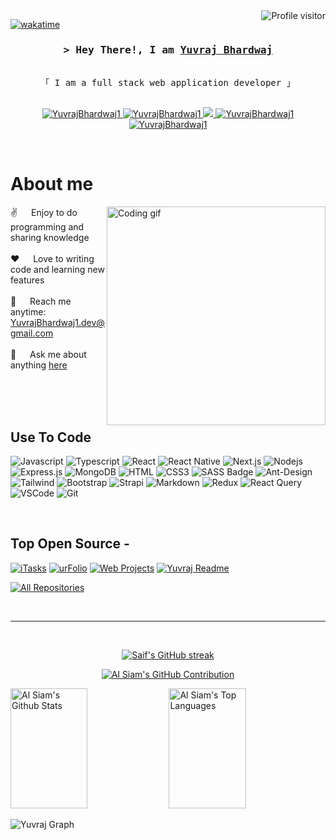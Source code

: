 
<a href="https://komarev.com/ghpvc/?username=YuvrajBhardwaj1">
  <img align="right" src="https://komarev.com/ghpvc/?username=YuvrajBhardwaj1&label=Visitors&color=0e75b6&style=flat" alt="Profile visitor" />
</a>


[![wakatime](https://wakatime.com/badge/user/eebb3dd8-d9b2-40de-9b88-6fd6cac99dbc.svg)](https://wakatime.com/@eebb3dd8-d9b2-40de-9b88-6fd6cac99dbc)

<!-- Intro  -->
<h3 align="center">
        <samp>&gt; Hey There!, I am
                <b><a target="_blank" href="https://YuvrajBhardwaj1.com">Yuvraj Bhardwaj</a></b>
        </samp>
</h3>


<p align="center"> 
  <samp>
    <br>
    「 I am a full stack web application developer 」
    <br>
    <br>
  </samp>
</p>

<p align="center">
 <a href="https://YuvrajBhardwaj1.com" target="blank">
  <img src="https://img.shields.io/badge/Website-DC143C?style=for-the-badge&logo=medium&logoColor=white" alt="YuvrajBhardwaj1" />
 </a>
 <a href="https://www.linkedin.com/in/yuvraj-bhardwaj-338a09261/" target="_blank">
  <img src="https://img.shields.io/badge/LinkedIn-0077B5?style=for-the-badge&logo=linkedin&logoColor=white" alt="YuvrajBhardwaj1"/>
 </a>
 <!-- <a href="https://dev.to/YuvrajBhardwaj1" target="_blank">
  <img src="https://img.shields.io/badge/dev.to-0A0A0A?style=for-the-badge&logo=dev.to&logoColor=white" alt="YuvrajBhardwaj1" />
 </a> -->
 <a href="https://twitter.com/_YuvrajBhardwaj1" target="_blank">
  <img src="https://img.shields.io/badge/Twitter-1DA1F2?style=for-the-badge&logo=twitter&logoColor=white" />
 </a>
 <a href="https://www.instagram.com/yuvraj._.bhardwaj/" target="_blank">
  <img src="https://img.shields.io/badge/Instagram-fe4164?style=for-the-badge&logo=instagram&logoColor=white" alt="YuvrajBhardwaj1" />
 </a> 
 <a href="https://facebook.com/YuvrajBhardwaj1.dev" target="_blank">
  <img src="https://img.shields.io/badge/Facebook-20BEFF?&style=for-the-badge&logo=facebook&logoColor=white" alt="YuvrajBhardwaj1"  />
  </a> 
</p>
<br />

<!-- About Section -->
 # About me
 
<p>
 <img align="right" width="350" src="/assets/programmer.gif" alt="Coding gif" />
  
 ✌️ &emsp; Enjoy to do programming and sharing knowledge <br/><br/>
 ❤️ &emsp; Love to writing code and learning new features<br/><br/>
 📧 &emsp; Reach me anytime: YuvrajBhardwaj1.dev@gmail.com<br/><br/>
 💬 &emsp; Ask me about anything [here](https://github.com/YuvrajBhardwaj1/YuvrajBhardwaj1/issues)

</p>

<br/>
<br/>
<br/>

## Use To Code

![Javascript](https://img.shields.io/badge/Javascript-F0DB4F?style=for-the-badge&labelColor=black&logo=javascript&logoColor=F0DB4F)
![Typescript](https://img.shields.io/badge/Typescript-007acc?style=for-the-badge&labelColor=black&logo=typescript&logoColor=007acc)
![React](https://img.shields.io/badge/-React-61DBFB?style=for-the-badge&labelColor=black&logo=react&logoColor=61DBFB)
![React Native](https://img.shields.io/badge/React_Native-20232A?style=for-the-badge&logo=react&logoColor=61DAFB)
![Next.js](https://img.shields.io/badge/next.js-000000?style=for-the-badge&logo=nextdotjs&logoColor=white)
![Nodejs](https://img.shields.io/badge/Nodejs-3C873A?style=for-the-badge&labelColor=black&logo=node.js&logoColor=3C873A)
![Express.js](https://img.shields.io/badge/Express.js-000000?style=for-the-badge&logo=express&logoColor=white)
![MongoDB](https://img.shields.io/badge/MongoDB-4EA94B?style=for-the-badge&logo=mongodb&logoColor=white)
![HTML](https://img.shields.io/badge/HTML5-E34F26?style=for-the-badge&logo=html5&logoColor=white)
![CSS3](https://img.shields.io/badge/CSS3-1572B6?style=for-the-badge&logo=css3&logoColor=white)
![SASS Badge](https://img.shields.io/badge/Sass-CC6699?style=for-the-badge&logo=sass&logoColor=white)
![Ant-Design](https://img.shields.io/badge/AntDesign-0170FE?style=for-the-badge&logo=antdesign&logoColor=white)
![Tailwind](https://img.shields.io/badge/Tailwind_CSS-092749?style=for-the-badge&logo=tailwindcss&logoColor=06B6D4&labelColor=000000)
![Bootstrap](https://img.shields.io/badge/Bootstrap-563D7C?style=for-the-badge&logo=bootstrap&logoColor=white)
![Strapi](https://img.shields.io/badge/strapi-2E7EEA?style=for-the-badge&logo=strapi&logoColor=white)
![Markdown](https://img.shields.io/badge/Markdown-000000?style=for-the-badge&logo=markdown&logoColor=white)
![Redux](https://img.shields.io/badge/Redux-593D88?style=for-the-badge&logo=redux&logoColor=white)
![React Query](https://img.shields.io/badge/-React_Query-FF4154?style=for-the-badge&logo=react%20query&logoColor=white)
![VSCode](https://img.shields.io/badge/Visual_Studio-0078d7?style=for-the-badge&logo=visual%20studio&logoColor=white)
![Git](https://img.shields.io/badge/Git-F05032?style=for-the-badge&logo=git&logoColor=white)

<br/>

## Top Open Source -
[![iTasks](https://github-readme-stats.vercel.app/api/pin/?username=YuvrajBhardwaj1&repo=itasks&border_color=7F3FBF&bg_color=0D1117&title_color=C9D1D9&text_color=8B949E&icon_color=7F3FBF)](https://github.com/YuvrajBhardwaj1/itasks)
[![urFolio](https://github-readme-stats.vercel.app/api/pin/?username=YuvrajBhardwaj1&repo=urfolio&border_color=7F3FBF&bg_color=0D1117&title_color=C9D1D9&text_color=8B949E&icon_color=7F3FBF)](https://github.com/YuvrajBhardwaj1/urfolio)
[![Web Projects](https://github-readme-stats.vercel.app/api/pin/?username=YuvrajBhardwaj1&repo=web-projects&border_color=7F3FBF&bg_color=0D1117&title_color=C9D1D9&text_color=8B949E&icon_color=7F3FBF)](https://github.com/YuvrajBhardwaj1/web-projects)
[![Yuvraj Readme](https://github-readme-stats.vercel.app/api/pin/?username=YuvrajBhardwaj1&repo=YuvrajBhardwaj1&border_color=7F3FBF&bg_color=0D1117&title_color=C9D1D9&text_color=8B949E&icon_color=7F3FBF)](https://github.com/YuvrajBhardwaj1/YuvrajBhardwaj1)

<p align="left">
  <a href="https://github.com/YuvrajBhardwaj1?tab=repositories" target="_blank"><img alt="All Repositories" title="All Repositories" src="https://img.shields.io/badge/-All%20Repos-2962FF?style=for-the-badge&logo=koding&logoColor=white"/></a>
</p>

<br/>
<hr/>
<br/>

<p align="center">
  <a href="https://github.com/YuvrajBhardwaj1">
    <img src="https://github-readme-streak-stats.herokuapp.com/?user=YuvrajBhardwaj1&theme=radical&border=7F3FBF&background=0D1117" alt="Saif's GitHub streak"/>
  </a>
</p>

<p align="center">
  <a href="https://github.com/YuvrajBhardwaj1">
    <img src="https://github-profile-summary-cards.vercel.app/api/cards/profile-details?username=YuvrajBhardwaj1&theme=radical" alt="Al Siam's GitHub Contribution"/>
  </a>
</p>

<a> 
    <a href="https://github.com/YuvrajBhardwaj1"><img alt="Al Siam's Github Stats" src="https://denvercoder1-github-readme-stats.vercel.app/api?username=YuvrajBhardwaj1&show_icons=true&count_private=true&theme=react&border_color=7F3FBF&bg_color=0D1117&title_color=F85D7F&icon_color=F8D866" height="192px" width="49.5%"/></a>
  <a href="https://github.com/YuvrajBhardwaj1"><img alt="Al Siam's Top Languages" src="https://denvercoder1-github-readme-stats.vercel.app/api/top-langs/?username=YuvrajBhardwaj1&langs_count=8&layout=compact&theme=react&border_color=7F3FBF&bg_color=0D1117&title_color=F85D7F&icon_color=F8D866" height="192px" width="49.5%"/></a>
  <br/>
</a>


![Yuvraj Graph](https://github-readme-activity-graph.vercel.app/graph?username=YuvrajBhardwaj1&custom_title=Al%20Siam's%20GitHub%20Activity%20Graph&bg_color=0D1117&color=7F3FBF&line=7F3FBF&point=7F3FBF&area_color=FFFFFF&title_color=FFFFFF&area=true)
